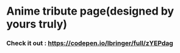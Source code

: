 # Anime tribute page(designed by yours truly)
### Check it out : https://codepen.io/lbringer/full/zYEPdag
